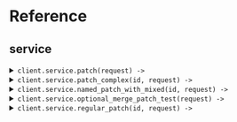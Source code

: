 # Reference
## service
<details><summary><code>client.service.patch(request) -> </code></summary>
<dl>
<dd>

#### 🔌 Usage

<dl>
<dd>

<dl>
<dd>

```ruby
client.service.patch({
  application:'application',
  requireAuth:true
});
```
</dd>
</dl>
</dd>
</dl>

#### ⚙️ Parameters

<dl>
<dd>

<dl>
<dd>

**application:** `String` 
    
</dd>
</dl>

<dl>
<dd>

**requireAuth:** `Internal::Types::Boolean` 
    
</dd>
</dl>
</dd>
</dl>


</dd>
</dl>
</details>

<details><summary><code>client.service.patch_complex(id, request) -> </code></summary>
<dl>
<dd>

#### 📝 Description

<dl>
<dd>

<dl>
<dd>

Update with JSON merge patch - complex types.
This endpoint demonstrates the distinction between:
- optional<T> fields (can be present or absent, but not null)
- optional<nullable<T>> fields (can be present, absent, or null)
</dd>
</dl>
</dd>
</dl>

#### 🔌 Usage

<dl>
<dd>

<dl>
<dd>

```ruby
client.service.patch_complex({
  id:'id',
  name:'name',
  age:1,
  active:true,
  metadata:{},
  tags:['tags', 'tags'],
  email:'email',
  nickname:'nickname',
  bio:'bio',
  profileImageUrl:'profileImageUrl',
  settings:{}
});
```
</dd>
</dl>
</dd>
</dl>

#### ⚙️ Parameters

<dl>
<dd>

<dl>
<dd>

**id:** `String` 
    
</dd>
</dl>

<dl>
<dd>

**name:** `String` 
    
</dd>
</dl>

<dl>
<dd>

**age:** `Integer` 
    
</dd>
</dl>

<dl>
<dd>

**active:** `Internal::Types::Boolean` 
    
</dd>
</dl>

<dl>
<dd>

**metadata:** `Internal::Types::Hash[String, Internal::Types::Hash[String, Object]]` 
    
</dd>
</dl>

<dl>
<dd>

**tags:** `Internal::Types::Array[String]` 
    
</dd>
</dl>

<dl>
<dd>

**email:** `String` 
    
</dd>
</dl>

<dl>
<dd>

**nickname:** `String` 
    
</dd>
</dl>

<dl>
<dd>

**bio:** `String` 
    
</dd>
</dl>

<dl>
<dd>

**profileImageUrl:** `String` 
    
</dd>
</dl>

<dl>
<dd>

**settings:** `Internal::Types::Hash[String, Internal::Types::Hash[String, Object]]` 
    
</dd>
</dl>
</dd>
</dl>


</dd>
</dl>
</details>

<details><summary><code>client.service.named_patch_with_mixed(id, request) -> </code></summary>
<dl>
<dd>

#### 📝 Description

<dl>
<dd>

<dl>
<dd>

Named request with mixed optional/nullable fields and merge-patch content type.
This should trigger the NPE issue when optional fields aren't initialized.
</dd>
</dl>
</dd>
</dl>

#### 🔌 Usage

<dl>
<dd>

<dl>
<dd>

```ruby
client.service.named_patch_with_mixed({
  id:'id',
  appId:'appId',
  instructions:'instructions',
  active:true
});
```
</dd>
</dl>
</dd>
</dl>

#### ⚙️ Parameters

<dl>
<dd>

<dl>
<dd>

**id:** `String` 
    
</dd>
</dl>

<dl>
<dd>

**appId:** `String` 
    
</dd>
</dl>

<dl>
<dd>

**instructions:** `String` 
    
</dd>
</dl>

<dl>
<dd>

**active:** `Internal::Types::Boolean` 
    
</dd>
</dl>
</dd>
</dl>


</dd>
</dl>
</details>

<details><summary><code>client.service.optional_merge_patch_test(request) -> </code></summary>
<dl>
<dd>

#### 📝 Description

<dl>
<dd>

<dl>
<dd>

Test endpoint to verify Optional field initialization and JsonSetter with Nulls.SKIP.
This endpoint should:
1. Not NPE when fields are not provided (tests initialization)
2. Not NPE when fields are explicitly null in JSON (tests Nulls.SKIP)
</dd>
</dl>
</dd>
</dl>

#### 🔌 Usage

<dl>
<dd>

<dl>
<dd>

```ruby
client.service.optional_merge_patch_test({
  requiredField:'requiredField',
  optionalString:'optionalString',
  optionalInteger:1,
  optionalBoolean:true,
  nullableString:'nullableString'
});
```
</dd>
</dl>
</dd>
</dl>

#### ⚙️ Parameters

<dl>
<dd>

<dl>
<dd>

**requiredField:** `String` 
    
</dd>
</dl>

<dl>
<dd>

**optionalString:** `String` 
    
</dd>
</dl>

<dl>
<dd>

**optionalInteger:** `Integer` 
    
</dd>
</dl>

<dl>
<dd>

**optionalBoolean:** `Internal::Types::Boolean` 
    
</dd>
</dl>

<dl>
<dd>

**nullableString:** `String` 
    
</dd>
</dl>
</dd>
</dl>


</dd>
</dl>
</details>

<details><summary><code>client.service.regular_patch(id, request) -> </code></summary>
<dl>
<dd>

#### 📝 Description

<dl>
<dd>

<dl>
<dd>

Regular PATCH endpoint without merge-patch semantics
</dd>
</dl>
</dd>
</dl>

#### 🔌 Usage

<dl>
<dd>

<dl>
<dd>

```ruby
client.service.regular_patch({
  id:'id',
  field1:'field1',
  field2:1
});
```
</dd>
</dl>
</dd>
</dl>

#### ⚙️ Parameters

<dl>
<dd>

<dl>
<dd>

**id:** `String` 
    
</dd>
</dl>

<dl>
<dd>

**field1:** `String` 
    
</dd>
</dl>

<dl>
<dd>

**field2:** `Integer` 
    
</dd>
</dl>
</dd>
</dl>


</dd>
</dl>
</details>
